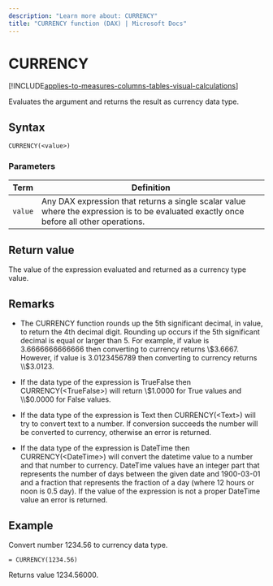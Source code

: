 ```yaml
---
description: "Learn more about: CURRENCY"
title: "CURRENCY function (DAX) | Microsoft Docs"
---
```

# CURRENCY

[!INCLUDE[applies-to-measures-columns-tables-visual-calculations](includes/applies-to-measures-columns-tables-visual-calculations.md)]

Evaluates the argument and returns the result as currency data type.  
  
## Syntax  
  
```dax
CURRENCY(<value>)  
```
  
### Parameters  

|Term|Definition|  
|--------|--------------|  
|`value`|Any DAX expression that returns a single scalar value where the expression is to be evaluated exactly once before all other operations. |  

## Return value

The value of the expression evaluated and returned as a currency type value.  
  
## Remarks  
  
- The CURRENCY function rounds up the 5th significant decimal, in value, to return the 4th decimal digit. Rounding up occurs if the 5th significant decimal is equal or larger than 5. For example, if value is 3.6666666666666 then converting to currency returns \\$3.6667. However, if value is 3.0123456789 then converting to currency returns \\$3.0123.  
  
- If the data type of the expression is TrueFalse then CURRENCY(\<TrueFalse>) will return \\$1.0000 for True values and \\$0.0000 for False values.  
  
- If the data type of the expression is Text then CURRENCY(\<Text>) will try to convert text to a number. If conversion succeeds the number will be converted to currency, otherwise an error is returned.  
  
- If the data type of the expression is DateTime then CURRENCY(\<DateTime>) will convert the datetime value to a number and that number to currency. DateTime values have an integer part that represents the number of days between the given date and 1900-03-01 and a fraction that represents the fraction of a day (where 12 hours or noon is 0.5 day). If the value of the expression is not a proper DateTime value an error is returned.  
  
## Example

Convert number 1234.56 to currency data type.  
  
```dax
= CURRENCY(1234.56)  
```

Returns value 1234.56000.

